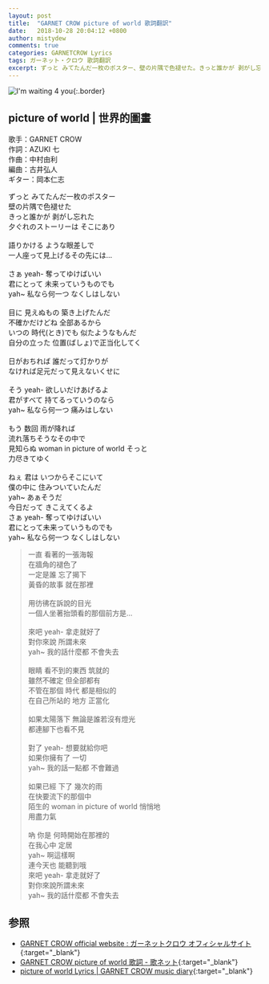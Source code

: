 ```yaml
---
layout: post
title:  "GARNET CROW picture of world 歌詞翻訳"
date:   2018-10-28 20:04:12 +0800
author: mistydew
comments: true
categories: GARNETCROW Lyrics
tags: ガーネット・クロウ 歌詞翻訳
excerpt: ずっと みてたんだ一枚のポスター、壁の片隅で色褪せた。きっと誰かが 剥がし忘れた、夕ぐれのストーリーは そこにあり。
---
```

![I'm waiting 4 you](https://raw.githubusercontent.com/mistydew/gc2/master/cover/album/AL04_I'm%20waiting%204%20you.jpg){:.border}

## picture of world | 世界的圖畫

歌手：GARNET CROW<br>
作詞：AZUKI 七<br>
作曲：中村由利<br>
編曲：古井弘人<br>
ギター：岡本仁志

<div class="lyric-original">
<p>
ずっと みてたんだ一枚のポスター<br>
壁の片隅で色褪せた<br>
きっと誰かが 剥がし忘れた<br>
夕ぐれのストーリーは そこにあり<br>
<br>
語りかける ような眼差しで<br>
一人座って見上げるその先には…<br>
<br>
さぁ yeah- 奪ってゆけばいい<br>
君にとって 未来っていうものでも<br>
yah~ 私なら何一つ なくしはしない<br>
<br>
目に 見えぬもの 築き上げたんだ<br>
不確かだけどね 全部あるから<br>
いつの 時代(とき)でも 似たようなもんだ<br>
自分の立った 位置(ばしょ)で正当化してく<br>
<br>
日がおちれば 誰だって灯かりが<br>
なければ足元だって見えないくせに<br>
<br>
そう yeah- 欲しいだけあげるよ<br>
君がすべて 持てるっていうのなら<br>
yah~ 私なら何一つ 痛みはしない<br>
<br>
もう 数回 雨が降れば<br>
流れ落ちそうなその中で<br>
見知らぬ woman in picture of world そっと<br>
力尽きてゆく<br>
<br>
ねぇ 君は いつからそこにいて<br>
僕の中に 住みついていたんだ<br>
yah~ あぁそうだ<br>
今日だって きこえてくるよ<br>
さぁ yeah- 奪ってゆけばいい<br>
君にとって未来っていうものでも<br>
yah~ 私なら何一つ なくしはしない
</p>
</div>

<div class="lyric-translation">
<blockquote>
一直 看著的一張海報<br>
在牆角的褪色了<br>
一定是誰 忘了揭下<br>
黃昏的故事 就在那裡<br>
<br>
用彷彿在訴說的目光<br>
一個人坐著抬頭看的那個前方是...<br>
<br>
來吧 yeah- 拿走就好了<br>
對你來說 所謂未來<br>
yah~ 我的話什麼都 不會失去<br>
<br>
眼睛 看不到的東西 筑就的<br>
雖然不確定 但全部都有<br>
不管在那個 時代 都是相似的<br>
在自己所站的 地方 正當化<br>
<br>
如果太陽落下 無論是誰若沒有燈光<br>
都連腳下也看不見<br>
<br>
對了 yeah- 想要就給你吧<br>
如果你擁有了 一切<br>
yah~ 我的話一點都 不會難過<br>
<br>
如果已經 下了 幾次的雨<br>
在快要流下的那個中<br>
陌生的 woman in picture of world 悄悄地<br>
用盡力氣<br>
<br>
吶 你是 何時開始在那裡的<br>
在我心中 定居<br>
yah~ 啊這樣啊<br>
連今天也 能聽到哦<br>
來吧 yeah- 拿走就好了<br>
對你來說所謂未來<br>
yah~ 我的話什麼都 不會失去
</blockquote>
</div>

## 参照

* [GARNET CROW official website : ガーネットクロウ オフィシャルサイト](http://www.garnetcrow.com){:target="_blank"}
* [GARNET CROW picture of world 歌詞 - 歌ネット](https://www.uta-net.com/song/25836){:target="_blank"}
* [picture of world Lyrics \| GARNET CROW music diary](https://mistydew.github.io/gc/lyrics/original/picture%20of%20world.html){:target="_blank"}
